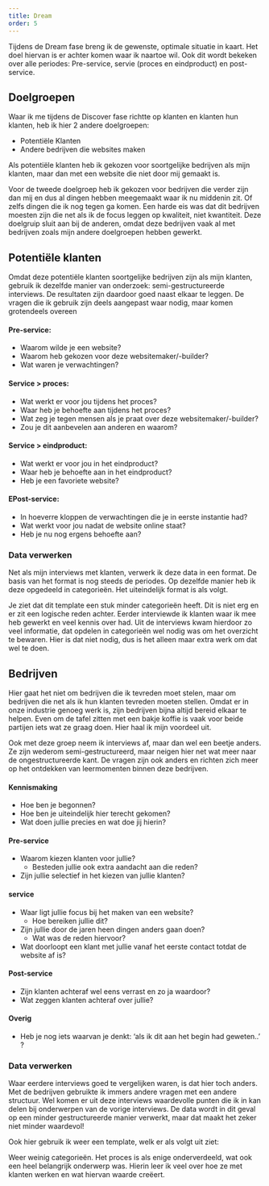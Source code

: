 ```yaml
---
title: Dream
order: 5
---
```


Tijdens de Dream fase breng ik de gewenste, optimale situatie in kaart. Het doel hiervan is er achter komen waar ik naartoe wil. Ook dit wordt bekeken over alle periodes: Pre-service, servie (proces en eindproduct) en post-service. 

## Doelgroepen
Waar ik me tijdens de Discover fase richtte op klanten en klanten hun klanten, heb ik hier 2 andere doelgroepen:

-	Potentiële Klanten
-	Andere bedrijven die websites maken

Als potentiële klanten heb ik gekozen voor soortgelijke bedrijven als mijn klanten, maar dan met een website die niet door mij gemaakt is.

Voor de tweede doelgroep heb ik gekozen voor bedrijven die verder zijn dan mij en dus al dingen hebben meegemaakt waar ik nu middenin zit. Of zelfs dingen die ik nog tegen ga komen. Een harde eis was dat dit bedrijven moesten zijn die net als ik de focus leggen op kwaliteit, niet kwantiteit. Deze doelgruip sluit aan bij de anderen, omdat deze bedrijven vaak al met bedrijven zoals mijn andere doelgroepen hebben gewerkt. 

## Potentiële klanten
Omdat deze potentiële klanten soortgelijke bedrijven zijn als mijn klanten, gebruik ik dezelfde manier van onderzoek: semi-gestructureerde interviews. De resultaten zijn daardoor goed naast elkaar te leggen. De vragen die ik gebruik zijn deels aangepast waar nodig, maar komen grotendeels overeen

#### Pre-service:
- Waarom wilde je een website?
- Waarom heb gekozen voor deze websitemaker/-builder?
- Wat waren je verwachtingen?

#### Service > proces:
- Wat werkt er voor jou tijdens het proces?
- Waar heb je behoefte aan tijdens het proces?
- Wat zeg je tegen mensen als je praat over deze websitemaker/-builder?
- Zou je dit aanbevelen aan anderen en waarom?

#### Service > eindproduct:
- Wat werkt er voor jou in het eindproduct?
- Waar heb je behoefte aan in het eindproduct?
- Heb je een favoriete website?

#### EPost-service:
- In hoeverre kloppen de verwachtingen die je in eerste instantie had?
- Wat werkt voor jou nadat de website online staat?
- Heb je nu nog ergens behoefte aan?

### Data verwerken
Net als mijn interviews met klanten, verwerk ik deze data in een format. De basis van het format is nog steeds de periodes. Op dezelfde manier heb ik deze opgedeeld in categorieën. Het uiteindelijk format is als volgt.

<Format 
  :pre=" [
    'Reden / doel', 
    'Overwegingen / verwachtingen',
  ]">
</Format>

Je ziet dat dit template een stuk minder categorieën heeft. Dit is niet erg en er zit een logische reden achter. Eerder interviewde ik klanten waar ik mee heb gewerkt en veel kennis over had. Uit de interviews kwam hierdoor zo veel informatie, dat opdelen in categorieën wel nodig was om het overzicht te bewaren. Hier is dat niet nodig, dus is het alleen maar extra werk om dat wel te doen.

## Bedrijven
Hier gaat het niet om bedrijven die ik tevreden moet stelen, maar om bedrijven die net als ik hun klanten tevreden moeten stellen. Omdat er in onze industrie genoeg werk is, zijn bedrijven bijna altijd bereid elkaar te helpen. Even om de tafel zitten met een bakje koffie is vaak voor beide partijen iets wat ze graag doen. Hier haal ik mijn voordeel uit. 

Ook met deze groep neem ik interviews af, maar dan wel een beetje anders. Ze zijn wederom semi-gestructureerd, maar neigen hier net wat meer naar de ongestructureerde kant. De vragen zijn ook anders en richten zich meer op het ontdekken van leermomenten binnen deze bedrijven.

#### Kennismaking
-	Hoe ben je begonnen?
-	Hoe ben je uiteindelijk hier terecht gekomen?
-	Wat doen jullie precies en wat doe jij hierin?

#### Pre-service
-	Waarom kiezen klanten voor jullie?
	-	Besteden jullie ook extra aandacht aan die reden?
-	Zijn jullie selectief in het kiezen van jullie klanten?

#### service
-	Waar ligt jullie focus bij het maken van een website?
	-	Hoe bereiken jullie dit?
-	Zijn jullie door de jaren heen dingen anders gaan doen? 
	-	Wat was de reden hiervoor?
-	Wat doorloopt een klant met jullie vanaf het eerste contact totdat de website af is?

#### Post-service
-	Zijn klanten achteraf wel eens verrast en zo ja waardoor?
-	Wat zeggen klanten achteraf over jullie?

#### Overig
-	Heb je nog iets waarvan je denkt: ‘als ik dit aan het begin had geweten..’ ?

### Data verwerken
Waar eerdere interviews goed te vergelijken waren, is dat hier toch anders. Met de bedrijven gebruikte ik immers andere vragen met een andere structuur. Wel komen er uit deze interviews waardevolle punten die ik in kan delen bij onderwerpen van de vorige interviews. De data wordt in dit geval op een minder gestructureerde manier verwerkt, maar dat maakt het zeker niet minder waardevol!

Ook hier gebruik ik weer een template, welk er als volgt uit ziet: 

<Format 
  :proces=" [
    'Werkwijze', 
    'Communicatie'
  ]">
</Format>

Weer weinig categorieën. Het proces is als enige onderverdeeld, wat ook een heel belangrijk onderwerp was. Hierin leer ik veel over hoe ze met klanten werken en wat hiervan waarde creëert. 